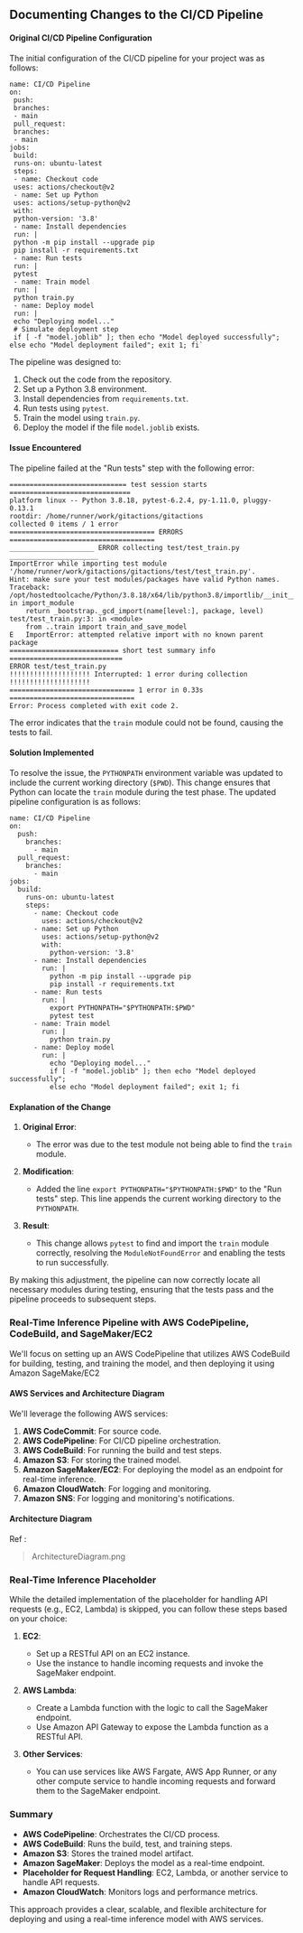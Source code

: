 ﻿


## Documenting Changes to the CI/CD Pipeline

#### Original CI/CD Pipeline Configuration

The initial configuration of the CI/CD pipeline for your project was as follows:

    name: CI/CD Pipeline
    on:
     push:
     branches:
     - main
     pull_request:
     branches:
     - main
    jobs:
     build:
     runs-on: ubuntu-latest
     steps:
     - name: Checkout code
     uses: actions/checkout@v2
     - name: Set up Python
     uses: actions/setup-python@v2
     with:
     python-version: '3.8'
     - name: Install dependencies
     run: |
     python -m pip install --upgrade pip
     pip install -r requirements.txt
     - name: Run tests
     run: |
     pytest
     - name: Train model
     run: |
     python train.py
     - name: Deploy model
     run: |
     echo "Deploying model..."
     # Simulate deployment step
     if [ -f "model.joblib" ]; then echo "Model deployed successfully"; else echo "Model deployment failed"; exit 1; fi` 

The pipeline was designed to:

1.  Check out the code from the repository.
2.  Set up a Python 3.8 environment.
3.  Install dependencies from `requirements.txt`.
4.  Run tests using `pytest`.
5.  Train the model using `train.py`.
6.  Deploy the model if the file `model.joblib` exists.

#### Issue Encountered

The pipeline failed at the "Run tests" step with the following error:

    ============================= test session starts ==============================
    platform linux -- Python 3.8.18, pytest-6.2.4, py-1.11.0, pluggy-0.13.1
    rootdir: /home/runner/work/gitactions/gitactions
    collected 0 items / 1 error
    ==================================== ERRORS ====================================
    _____________________ ERROR collecting test/test_train.py ______________________
    ImportError while importing test module '/home/runner/work/gitactions/gitactions/test/test_train.py'.
    Hint: make sure your test modules/packages have valid Python names.
    Traceback:
    /opt/hostedtoolcache/Python/3.8.18/x64/lib/python3.8/importlib/__init__.py:127: in import_module
        return _bootstrap._gcd_import(name[level:], package, level)
    test/test_train.py:3: in <module>
        from ..train import train_and_save_model
    E   ImportError: attempted relative import with no known parent package
    =========================== short test summary info ============================
    ERROR test/test_train.py
    !!!!!!!!!!!!!!!!!!!! Interrupted: 1 error during collection !!!!!!!!!!!!!!!!!!!!
    =============================== 1 error in 0.33s ===============================
    Error: Process completed with exit code 2.

The error indicates that the `train` module could not be found, causing the tests to fail.

#### Solution Implemented

To resolve the issue, the `PYTHONPATH` environment variable was updated to include the current working directory (`$PWD`). This change ensures that Python can locate the `train` module during the test phase. The updated pipeline configuration is as follows:



    name: CI/CD Pipeline
    on:
      push:
        branches:
          - main
      pull_request:
        branches:
          - main
    jobs:
      build:
        runs-on: ubuntu-latest
        steps:
          - name: Checkout code
            uses: actions/checkout@v2
          - name: Set up Python
            uses: actions/setup-python@v2
            with:
              python-version: '3.8'
          - name: Install dependencies
            run: |
              python -m pip install --upgrade pip
              pip install -r requirements.txt
          - name: Run tests
            run: |
              export PYTHONPATH="$PYTHONPATH:$PWD"
              pytest test
          - name: Train model
            run: |
              python train.py
          - name: Deploy model
            run: |
              echo "Deploying model..."
              if [ -f "model.joblib" ]; then echo "Model deployed successfully";
              else echo "Model deployment failed"; exit 1; fi 

#### Explanation of the Change

1.  **Original Error**:
    
    -   The error was due to the test module not being able to find the `train` module.
2.  **Modification**:
    
    -   Added the line `export PYTHONPATH="$PYTHONPATH:$PWD"` to the "Run tests" step. This line appends the current working directory to the `PYTHONPATH`.
3.  **Result**:
    
    -   This change allows `pytest` to find and import the `train` module correctly, resolving the `ModuleNotFoundError` and enabling the tests to run successfully.

By making this adjustment, the pipeline can now correctly locate all necessary modules during testing, ensuring that the tests pass and the pipeline proceeds to subsequent steps.

### Real-Time Inference Pipeline with AWS CodePipeline, CodeBuild, and SageMaker/EC2
We'll focus on setting up an AWS CodePipeline that utilizes AWS CodeBuild for building, testing, and training the model, and then deploying it using Amazon SageMake/EC2

#### AWS Services and Architecture Diagram

We'll leverage the following AWS services:

1. **AWS CodeCommit**: For source code.
2. **AWS CodePipeline**: For CI/CD pipeline orchestration.
3.  **AWS CodeBuild**: For running the build and test steps.
4.  **Amazon S3**: For storing the trained model.
5.  **Amazon SageMaker/EC2**: For deploying the model as an endpoint for real-time inference.
6.  **Amazon CloudWatch**: For logging and monitoring.
7.  **Amazon SNS**: For logging and monitoring's notifications. 

#### Architecture Diagram

Ref :

> ArchitectureDiagram.png




### Real-Time Inference Placeholder

While the detailed implementation of the placeholder for handling API requests (e.g., EC2, Lambda) is skipped, you can follow these steps based on your choice:

1.  **EC2**:
    
    -   Set up a RESTful API on an EC2 instance.
    -   Use the instance to handle incoming requests and invoke the SageMaker endpoint.
2.  **AWS Lambda**:
    
    -   Create a Lambda function with the logic to call the SageMaker endpoint.
    -   Use Amazon API Gateway to expose the Lambda function as a RESTful API.
3.  **Other Services**:
    
    -   You can use services like AWS Fargate, AWS App Runner, or any other compute service to handle incoming requests and forward them to the SageMaker endpoint.

### Summary

-   **AWS CodePipeline**: Orchestrates the CI/CD process.
-   **AWS CodeBuild**: Runs the build, test, and training steps.
-   **Amazon S3**: Stores the trained model artifact.
-   **Amazon SageMaker**: Deploys the model as a real-time endpoint.
-   **Placeholder for Request Handling**: EC2, Lambda, or another service to handle API requests.
-   **Amazon CloudWatch**: Monitors logs and performance metrics.

This approach provides a clear, scalable, and flexible architecture for deploying and using a real-time inference model with AWS services.
